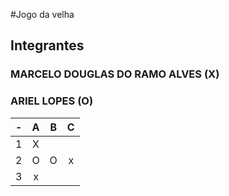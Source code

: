 #Jogo  da velha
##  Integrantes
###  MARCELO DOUGLAS DO RAMO ALVES (X)
###  ARIEL LOPES (O)
| - | A | B | C |
| -- | :---: | :---: | :---: |
| 1 | X | | |
| 2 |O | O |x |
| 3 |    x | | |
